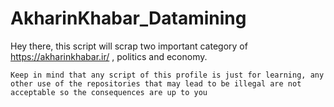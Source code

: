 # AkharinKhabar_Datamining
Hey there, this  script will scrap two important category of https://akharinkhabar.ir/ , politics and economy.

``Keep in mind that any script of this profile is just for learning, any other use of the repositories that may lead to be illegal are not acceptable so the consequences are up to you``
